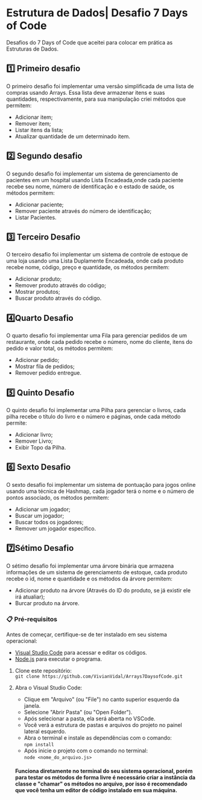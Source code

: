 

# Estrutura de Dados| Desafio 7 Days of Code

Desafios do 7 Days of Code que aceitei para colocar em prática as Estruturas de Dados.

## 1️⃣ Primeiro desafio 

O primeiro desafio foi implementar uma versão simplificada de uma lista de compras usando Arrays. Essa lista deve armazenar itens e suas quantidades, respectivamente, para sua manipulação criei métodos que permitem:
- Adicionar item;
- Remover item;
- Listar itens da lista;
- Atualizar quantidade de um determinado item.

## 2️⃣ Segundo desafio

O segundo desafio foi implementar um sistema de gerenciamento de pacientes em um hospital usando Lista Encadeada,onde cada paciente recebe seu nome, número de identificação e o estado de saúde, os métodos permitem:
- Adicionar paciente;
- Remover paciente através do número de identificação;
- Listar Pacientes.

## 3️⃣ Terceiro Desafio

O terceiro desafio foi implementar um sistema de controle de estoque de uma loja usando uma Lista Duplamente Encadeada, onde cada produto recebe nome, código, preço e quantidade, os métodos permitem:
- Adicionar produto;
- Remover produto através do código;
- Mostrar produtos;
- Buscar produto através do código.

## 4️⃣Quarto Desafio

O quarto desafio foi implementar uma Fila para gerenciar pedidos de um restaurante, onde cada pedido recebe o número, nome do cliente, itens do pedido e valor total, os métodos permitem: 
- Adicionar pedido;
- Mostrar fila de pedidos;
- Remover pedido entregue.

## 5️⃣ Quinto Desafio

O quinto desafio foi implementar uma Pilha para gerenciar o livros, cada pilha recebe o título do livro e o número e páginas, onde cada método permite: 
- Adicionar livro;
- Remover Livro;
- Exibir Topo da Pilha.

## 6️⃣ Sexto Desafio

O sexto desafio foi implementar um sistema de pontuação para jogos online usando uma técnica de Hashmap, cada jogador terá o nome e o número de pontos associado, os métodos permitem:
- Adicionar um jogador;
- Buscar um jogador;
- Buscar todos os jogadores;
- Remover um jogador específico.

## 7️⃣Sétimo Desafio

O sétimo desafio foi implementar uma árvore binária que armazena informações de um sistema de gerenciamento de estoque, cada produto recebe o id, nome e quantidade e os métodos da árvore permitem:
- Adicionar produto na árvore (Através do ID do produto, se já existir ele irá atualiar);
- Burcar produto na árvore.

  
### 📋 Pré-requisitos

Antes de começar, certifique-se de ter instalado em seu sistema operacional:
* [Visual Studio Code](https://code.visualstudio.com/) para acessar e editar os códigos.
* [Node.js](https://nodejs.org/en/download/current) para executar o programa.

1. Clone este repositório:
   <br>
   ```git clone https://github.com/VivianVidal/Arrays7DaysofCode.git```

2. Abra o Visual Studio Code:
   * Clique em "Arquivo" (ou "File") no canto superior esquerdo da janela.
   * Selecione "Abrir Pasta" (ou "Open Folder").
   * Após selecionar a pasta, ela será aberta no VSCode.
   * Você verá a estrutura de pastas e arquivos do projeto no painel lateral esquerdo.
   * Abra o terminal e instale as dependências com o comando:
     <br>
     ```npm install```
   * Após inicie o projeto com o comando no terminal:
     <br>
     ```node <nome_do_arquivo.js>```

   #### Funciona diretamente no terminal do seu sistema operacional, porém para testar os métodos de forma livre é necessário criar a instância da classe e "chamar" os métodos no arquivo, por isso é recomendado que você tenha um editor de código instalado em sua máquina.

